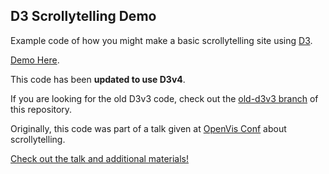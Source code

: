 ## D3 Scrollytelling Demo

Example code of how you might make a basic scrollytelling site using [D3](https://d3js.org/).

[Demo Here](http://vallandingham.me/scroll_demo/).

This code has been **updated to use D3v4**.

If you are looking for the old D3v3 code, check out the [old-d3v3 branch](https://github.com/vlandham/scroll_demo/tree/old-d3v3) of this repository.

Originally, this code was part of a talk given at [OpenVis Conf](http://openvisconf.com/) about scrollytelling.

[Check out the talk and additional materials!](http://vallandingham.me/think_you_can_scroll.html)
